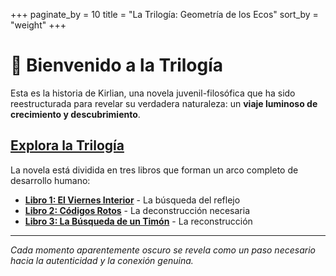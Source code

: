 +++
paginate_by =  10
title = "La Trilogía: Geometría de los Ecos"
sort_by = "weight"
+++

# 🌟 Bienvenido a la Trilogía

Esta es la historia de Kirlian, una novela juvenil-filosófica que ha sido reestructurada para revelar su verdadera naturaleza: un **viaje luminoso de crecimiento y descubrimiento**.

## [Explora la Trilogía](/trilogia/)

La novela está dividida en tres libros que forman un arco completo de desarrollo humano:

- **[Libro 1: El Viernes Interior](/novela/libro1-viernes-interior/)** - La búsqueda del reflejo
- **[Libro 2: Códigos Rotos](/novela/libro2-granada-eterna-codigos-rotos/)** - La deconstrucción necesaria  
- **[Libro 3: La Búsqueda de un Timón](/novela/libro3-busqueda-timon/)** - La reconstrucción

---

*Cada momento aparentemente oscuro se revela como un paso necesario hacia la autenticidad y la conexión genuina.*